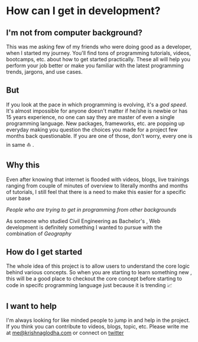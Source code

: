 # How can I get in development?
## I'm not from computer background? 

This was me asking few of my friends who were doing good as a developer, when I started my journey. You'll find tons of programming tutorials, videos, bootcamps, etc. about how to get started practically. These all will help you perform your job better or make you familiar with the latest programming trends, jargons, and use cases. 

## But

If you look at the pace in which programming is evolving, it's a *god speed*. It's almost impossible for anyone doesn't matter if he/she is newbie or has 15 years experience, no one can say they are master of even a single programming language. New packages, frameworks, etc. are popping up everyday making you question the choices you made for a project few months back questionable. If you are one of those, don't worry, every one is in same ⛵ .

## Why this

Even after knowing that internet is flooded with videos, blogs, live trainings ranging from couple of minutes of overview to literally months and months of tutorials, I still feel that there is a need to make this easier for a specific user base 

<i>People who are trying to get in programming from other backgrounds</i>

As someone who studied Civil Engineering as Bachelor's , Web development is definitely something I wanted to pursue with the combination of <i> Geography </i>

## How do I get started

The whole idea of this project is to allow users to understand the core logic behind various concepts. So when you are starting to learn something new , this will be a good place to checkout the core concept before starting to code in specifc programming language just because it is trending 📈 


## I want to help

I'm always looking for like minded people to jump in and help in the project. If you think you can contribute to videos, blogs, topic, etc. Please write me at me@krishnaglodha.com  or connect on [twitter](https://twitter.com/krishnaglodha)